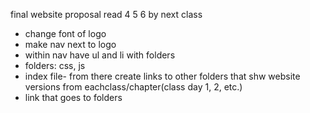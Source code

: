 final website proposal
read 4 5 6 by next class

- change font of logo
- make nav next to logo
- within nav have ul and li with folders 
- folders: css, js
- index file- from there create links to other folders that shw website versions from eachclass/chapter(class day 1, 2, etc.)
- link that goes to folders
